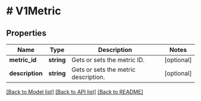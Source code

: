 # # V1Metric

## Properties

Name | Type | Description | Notes
------------ | ------------- | ------------- | -------------
**metric_id** | **string** | Gets or sets the metric ID. | [optional]
**description** | **string** | Gets or sets the metric description. | [optional]

[[Back to Model list]](../../README.md#models) [[Back to API list]](../../README.md#endpoints) [[Back to README]](../../README.md)
